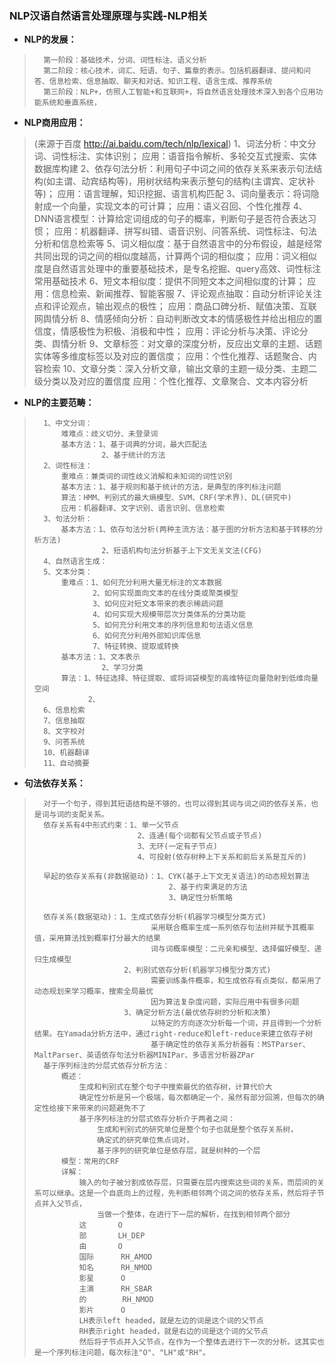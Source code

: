 ### NLP汉语自然语言处理原理与实践-NLP相关
- **NLP的发展：**
>       第一阶段：基础技术，分词、词性标注、语义分析
>       第二阶段：核心技术，词汇、短语、句子、篇章的表示。包括机器翻译、提问和问答、信息检索、信息抽取、聊天和对话、知识工程、语言生成、推荐系统
>       第三阶段：NLP+，仿照人工智能+和互联网+，将自然语言处理技术深入到各个应用功能系统和垂直系统，
>
>

- **NLP商用应用：**
>(来源于百度 http://ai.baidu.com/tech/nlp/lexical)
>       1、词法分析：中文分词、词性标注、实体识别；
>           应用：语音指令解析、多轮交互式搜索、实体数据库构建
>       2、依存句法分析：利用句子中词之间的依存关系来表示句法结构(如主谓、动宾结构等)，用树状结构来表示整句的结构(主谓宾、定状补等)；
>           应用：语言理解，知识挖掘、语言机构匹配
>       3、词向量表示：将词隐射成一个向量，实现文本的可计算；
>           应用：语义召回、个性化推荐
>       4、DNN语言模型：计算给定词组成的句子的概率，判断句子是否符合表达习惯；
>           应用：机器翻译、拼写纠错、语音识别、问答系统、词性标注、句法分析和信息检索等
>       5、词义相似度：基于自然语言中的分布假设，越是经常共同出现的词之间的相似度越高，计算两个词的相似度；
>           应用：词义相似度是自然语言处理中的重要基础技术，是专名挖掘、query高效、词性标注常用基础技术
>       6、短文本相似度：提供不同短文本之间相似度的计算；
>           应用：信息检索、新闻推荐、智能客服
>       7、评论观点抽取：自动分析评论关注点和评论观点，输出观点的极性；
>           应用：商品口碑分析、赋值决策、互联网舆情分析
>       8、情感倾向分析：自动判断改文本的情感极性并给出相应的置信度，情感极性为积极、消极和中性；
>           应用：评论分析与决策、评论分类、舆情分析
>       9、文章标签：对文章的深度分析，反应出文章的主题、话题实体等多维度标签以及对应的置信度；
>           应用：个性化推荐、话题聚合、内容检索
>       10、文章分类：深入分析文章，输出文章的主题一级分类、主题二级分类以及对应的置信度
>           应用：个性化推荐、文章聚合、文本内容分析

- **NLP的主要范畴：**
>       1、中文分词：
>           难难点：歧义切分、未登录词
>           基本方法：1、基于词典的分词，最大匹配法
>                    2、基于统计的方法
>       2、词性标注：
>           重难点：兼类词的词性歧义消解和未知词的词性识别
>           基本方法：1、基于规则和基于统计的方法，是典型的序列标注问题
>           算法：HMM、判别式的最大熵模型、SVM、CRF(学术界)、DL(研究中)
>           应用：机器翻译、文字识别、语言识别、信息检索
>       3、句法分析：
>           基本方法：1、依存句法分析(两种主流方法：基于图的分析方法和基于转移的分析方法)
>                    2、短语机构句法分析基于上下文无关文法(CFG)
>       4、自然语言生成：
>       5、文本分类：
>           重难点：1、如何充分利用大量无标注的文本数据
>                  2、如何实现面向文本的在线分类或聚类模型
>                  3、如何应对短文本带来的表示稀疏问题
>                  4、如何实现大规模带层次分类体系的分类功能
>                  5、如何充分利用文本的序列信息和句法语义信息
>                  6、如何充分利用外部知识库信息
>                  7、特征转换、提取或转换
>           基本方法：1、文本表示
>                    2、学习分类
>           算法：1、特征选择、特征提取、或将词袋模型的高维特征向量隐射到低维向量空间
>                 2、
>       6、信息检索
>       7、信息抽取
>       8、文字校对
>       9、问答系统
>       10、机器翻译
>       11、自动摘要
>

- **句法依存关系：**
>       对于一个句子，得到其短语结构是不够的，也可以得到其词与词之间的依存关系，也是词与词的支配关系。
>       依存关系有4中形式约束：1、单一父节点
>                            2、连通(每个词都有父节点或子节点)
>                            3、无环(一定有子节点)
>                            4、可投射(依存树种上下关系和前后关系是互斥的)
>
>       早起的依存关系有(非数据驱动)：1、CYK(基于上下文无关语法)的动态规划算法
>                                   2、基于约束满足的方法
>                                   3、确定性分析策略
>
>       依存关系(数据驱动)：1、生成式依存分析(机器学习模型分类方式)
>                               采用联合概率生成一系列依存句法树并赋予其概率值，采用算法找到概率打分最大的结果
>                               词与词概率模型：二元亲和模型、选择偏好模型、递归生成模型
>                         2、判别式依存分析(机器学习模型分类方式)
>                               需要训练条件概率，和生成依存有点类似，都采用了动态规划来学习概率，搜索全局最优
>                               因为算法复杂度问题，实际应用中有很多问题
>                         3、确定分析方法(最优依存树的分析和决策)
>                               以特定的方向逐次分析每一个词，并且得到一个分析结果。在Yamada分析方法中，通过right-reduce和left-reduce来建立依存子树
>                               基于确定性的依存关系分析器有：MSTParser、MaltParser、英语依存句法分析器MINIPar、多语言分析器ZPar
>       基于序列标注的分层式依存分析方法：
>           概述：
>               生成和判别式在整个句子中搜索最优的依存树，计算代价大
>               确定性分析是另一个极端，每次都确定一个，虽然有部分回溯，但每次的确定性给接下来带来的问题避免不了
>               基于序列标注的分层式依存分析介于两者之间：
>                   生成和判别式的研究单位是整个句子也就是整个依存关系树，
>                   确定式的研究单位焦点词对，
>                   基于序列的研究单位是依存层，就是树种的一个层
>           模型：常用的CRF
>           详解：
>               输入的句子被分割成依存层，只需要在层内搜索这些词的关系，而层间的关系可以继承。这是一个自底向上的过程，先判断相邻两个词之间的依存关系，然后将子节点并入父节点，
>                   当做一个整体，在进行下一层的解析，在找到相邻两个部分
>               这       O
>               部       LH_DEP
>               由       O
>               国际      RH_AMOD
>               知名      RH_NMOD
>               影星      O
>               主演      RH_SBAR
>               的        RH_NMOD
>               影片      O
>               LH表示left headed，就是左边的词是这个词的父节点
>               RH表示right headed，就是右边的词是这个词的父节点
>               然后将子节点并入父节点，在作为一个整体去进行下一次的分析。这其实也是一个序列标注问题，每次标注"O"、"LH"或"RH"。
>
>
>
